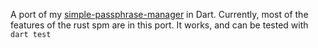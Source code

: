 A port of my [simple-passphrase-manager](https://github.com/pearsche/simple-passphrase-manager) in Dart. 
Currently, most of the features of the rust spm are in this port. It works, and can be tested with ```dart test```